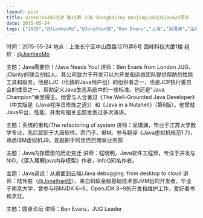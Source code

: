 ```yaml
---
layout: post
title: GreenTeaJUG活动 第15期 上海 ShanghaiJUG NanjingJUG合办Java20周年
date: 2015-05-24
tags: ["2015","@JianhaoMo","@Jonathan陆","Ben Evans","上海","吴璞渊","活动","程晓明"]
---
```


时间：2015-05-24
地点：上海长宁区中山西路1279弄6号 国峰科技大厦1楼 
组织：[@JianhaoMo](http://weibo.com/halmo)

主题：Java需要你！/Java Needs You!
讲师：Ben Evans from London JUG，jClarity的联合创始人。其公司致力于开发可以为开发和运维团队提供帮助的性能工具和服务。他是LJC（伦敦的Java用户组）的组织者之一，也是JCP执行委员会的成员之一，帮助定义Java生态系统中的一些标准。他还是"Java Champion"荣誉得主。他曾与人合著过《The Well-Grounded Java Developer》（中文版是《Java程序员修炼之道》）和《Java in a Nutshell》（第6版）。他曾就Java平台、性能、并发和相关主题发表过多次演讲。

主题：系统的重构/The refactoring of system
讲师：吴璞渊，毕业于江苏大学数学专业，先后就职于大唐软件、西门子、IBM。参与翻译《Java虚拟机规范1.7》，熟悉IBM虚拟机J9。现就职于阿里巴巴商家业务部

主题：Java内存模型的历史变迁
讲师：程晓明，Java软件工程师，专注于并发与NIO，《深入理解java内存模型》作者，InfoQ知名作者。

主题：Java调试：从桌面到云端/Java debugging: from desktop to cloud
讲师：陆传胜（[@Jonathan陆](http://weibo.com/u/2280810557)），来自蚂蚁金服基础技术部JVM组的开发者，毕业于南京大学，曾参与IBMJDK 6~9，OpenJDK 8~9的开发和维护工作，爱好看书和烹饪。

主题：圆桌论坛
讲师：Ben Evans，JUG Leader